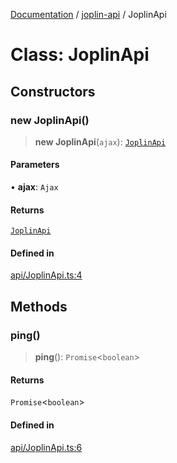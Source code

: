 [Documentation](../../packages.md) / [joplin-api](../index.md) / JoplinApi

# Class: JoplinApi

## Constructors

### new JoplinApi()

> **new JoplinApi**(`ajax`): [`JoplinApi`](JoplinApi.md)

#### Parameters

• **ajax**: `Ajax`

#### Returns

[`JoplinApi`](JoplinApi.md)

#### Defined in

[api/JoplinApi.ts:4](https://github.com/rxliuli/joplin-utils/blob/856dd8cbf75fe71932485581a99ca0e4ebcdd5e8/packages/joplin-api/src/api/JoplinApi.ts#L4)

## Methods

### ping()

> **ping**(): `Promise`\<`boolean`\>

#### Returns

`Promise`\<`boolean`\>

#### Defined in

[api/JoplinApi.ts:6](https://github.com/rxliuli/joplin-utils/blob/856dd8cbf75fe71932485581a99ca0e4ebcdd5e8/packages/joplin-api/src/api/JoplinApi.ts#L6)
